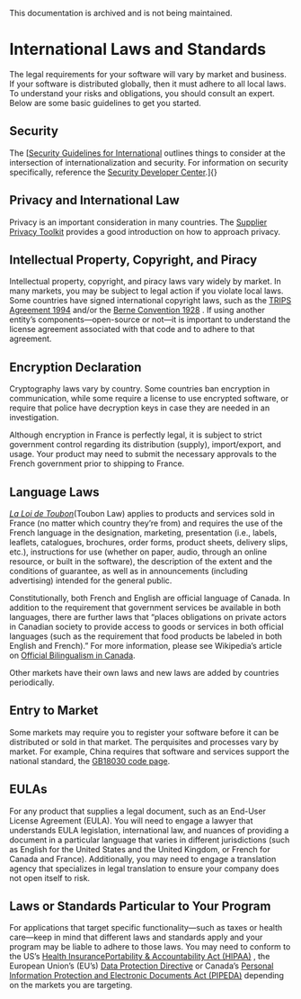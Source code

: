This documentation is archived and is not being maintained.

# International Laws and Standards

The legal requirements for your software will vary by market and business. If your software is distributed globally, then it must adhere to all local laws. To understand your risks and obligations, you should consult an expert. Below are some basic guidelines to get you started.

## **Security**

The [[Security Guidelines for International](https://msdnstage.redmond.corp.microsoft.com/globalization/mt790756) outlines things to consider at the intersection of internationalization and security. For information on security specifically, reference the [Security Developer Center](http://msdn2.microsoft.com/security/).]{}

## **Privacy and International Law**

Privacy is an important consideration in many countries. The [Supplier Privacy Toolkit](https://www.microsoft.com/en-us/procurement/toolkit-default.aspx) provides a good introduction on how to approach privacy.

## **Intellectual Property, Copyright, and Piracy**

Intellectual property, copyright, and piracy laws vary widely by market. In many markets, you may be subject to legal action if you violate local laws. Some countries have signed international copyright laws, such as the [TRIPS Agreement 1994](https://en.wikipedia.org/wiki/Agreement_on_Trade-Related_Aspects_of_Intellectual_Property_Rights "Agreement on Trade-Related Aspects of Intellectual Property Rights") and/or the [Berne Convention 1928](https://en.wikipedia.org/wiki/Berne_Convention_for_the_Protection_of_Literary_and_Artistic_Works "Berne Convention for the Protection of Literary and Artistic Works") . If using another entity’s components—open-source or not—it is important to understand the license agreement associated with that code and to adhere to that agreement.

## **Encryption Declaration**

Cryptography laws vary by country. Some countries ban encryption in communication, while some require a license to use encrypted software, or require that police have decryption keys in case they are needed in an investigation.

Although encryption in France is perfectly legal, it is subject to strict government control regarding its distribution (supply), import/export, and usage. Your product may need to submit the necessary approvals to the French government prior to shipping to France.

## Language Laws

[*La Loi de Toubon*](https://en.wikipedia.org/wiki/Toubon_Law)(Toubon Law) applies to products and services sold in France (no matter which country they’re from) and requires the use of the French language in the designation, marketing, presentation (i.e., labels, leaflets, catalogues, brochures, order forms, product sheets, delivery slips, etc.), instructions for use (whether on paper, audio, through an online resource, or built in the software), the description of the extent and the conditions of guarantee, as well as in announcements (including advertising) intended for the general public.

Constitutionally, both French and English are official language of Canada. In addition to the requirement that government services be available in both languages, there are further laws that “places obligations on private actors in Canadian society to provide access to goods or services in both official languages (such as the requirement that food products be labeled in both English and French).” For more information, please see Wikipedia’s article on [Official Bilingualism in Canada](http://en.wikipedia.org/wiki/Bilingualism_in_Canada).

Other markets have their own laws and new laws are added by countries periodically.

## Entry to Market

Some markets may require you to register your software before it can be distributed or sold in that market. The perquisites and processes vary by market. For example, China requires that software and services support the national standard, the [GB18030 code page](https://en.wikipedia.org/wiki/GB_18030).

## **EULAs**

For any product that supplies a legal document, such as an End-User License Agreement (EULA). You will need to engage a lawyer that understands EULA legislation, international law, and nuances of providing a document in a particular language that varies in different jurisdictions (such as English for the United States and the United Kingdom, or French for Canada and France). Additionally, you may need to engage a translation agency that specializes in legal translation to ensure your company does not open itself to risk.

## Laws or Standards Particular to Your Program

For applications that target specific functionality—such as taxes or health care—keep in mind that different laws and standards apply and your program may be liable to adhere to those laws. You may need to conform to the US’s [Health InsurancePortability & Accountability Act (HIPAA)](https://en.wikipedia.org/wiki/Health_Insurance_Portability_and_Accountability_Act) , the European Union’s (EU’s) [Data Protection Directive](https://en.wikipedia.org/wiki/Data_Protection_Directive) or Canada’s [Personal Information Protection and Electronic Documents Act (PIPEDA)](https://en.wikipedia.org/wiki/Personal_Information_Protection_and_Electronic_Documents_Act) depending on the markets you are targeting.


